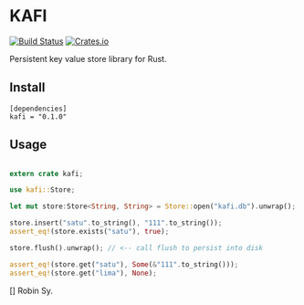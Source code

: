 KAFI
=======

[![Build Status](https://travis-ci.org/anvie/kafi.svg?branch=master)](https://travis-ci.org/anvie/kafi)
[![Crates.io](https://img.shields.io/crates/v/kafi.svg)](https://crates.io/crates/kafi)

Persistent key value store library for Rust.

Install
--------

```
[dependencies]
kafi = "0.1.0"
```


Usage
------

```rust

extern crate kafi;

use kafi::Store;

let mut store:Store<String, String> = Store::open("kafi.db").unwrap();

store.insert("satu".to_string(), "111".to_string());
assert_eq!(store.exists("satu"), true);

store.flush().unwrap(); // <-- call flush to persist into disk

assert_eq!(store.get("satu"), Some(&"111".to_string()));
assert_eq!(store.get("lima"), None);
```


[] Robin Sy.
